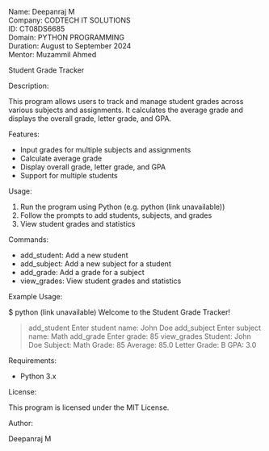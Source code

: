 Name: Deepanraj M <br>
Company: CODTECH IT SOLUTIONS <br>
ID: CT08DS6685 <br>
Domain: PYTHON PROGRAMMING <br>
Duration: August to September 2024 <br>
Mentor: Muzammil Ahmed <br>



Student Grade Tracker

Description:

This program allows users to track and manage student grades across various subjects and assignments. It calculates the average grade and displays the overall grade, letter grade, and GPA.

Features:

- Input grades for multiple subjects and assignments
- Calculate average grade
- Display overall grade, letter grade, and GPA
- Support for multiple students

Usage:

1. Run the program using Python (e.g. python (link unavailable))
2. Follow the prompts to add students, subjects, and grades
3. View student grades and statistics

Commands:

- add_student: Add a new student
- add_subject: Add a new subject for a student
- add_grade: Add a grade for a subject
- view_grades: View student grades and statistics

Example Usage:


$ python (link unavailable)
Welcome to the Student Grade Tracker!
> add_student
Enter student name: John Doe
> add_subject
Enter subject name: Math
> add_grade
Enter grade: 85
> view_grades
Student: John Doe
Subject: Math
Grade: 85
Average: 85.0
Letter Grade: B
GPA: 3.0


Requirements:

- Python 3.x

License:

This program is licensed under the MIT License.

Author:

Deepanraj M



